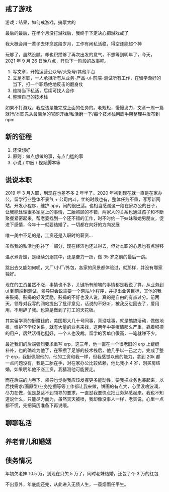 ## 戒了游戏

游戏：结果，如何戒游戏，搞票大的

最后的最后，在半个月没打游戏后，我终于下定决心把游戏戒了

我大概会用一辈子去怀念这段岁月，工作有闲私活稳，得空还能超个神

玩够了，虽然没腻。却也积攒够了再次出发的意气，不想等到明年了，今天，2021 年 9 月 26 日晚八点，开启下一阶段的故事吧。

1. 写文章，开始运营公众号/头条号/其他平台
2. 立足本职，一人承担所有从业务-产品-ui-前端-测试所有工作，在留学渐好的当下，打一个职场绝地反击的翻身仗
3. 维持当下私活，后续可找人合作
4. 整理自己的技术栈

如果不打游戏，我应该是能完成上面的任务的。老规矩，慢慢发力，文章一周一篇就行/本职先从最简单的官网开始/私活磨一下/每个技术栈用脚手架整理并发布到 npm

## 新的征程

1. 还没想好
2. 原则：做点想做的事，有点门槛的事
3. 小说 / 中医 / 视频脚本等

## 说说本职

2019 年 3 月入职，到现在也差不多 2 年半了。2020 年初到现在就一直是在家办公，留学行业整体不景气 + 公司内斗，忙的时候也有，整体任务不重，写写新网站，开发小程序，维护 app，闲的很巴适。也相当感谢这一段在家办公的日子，让我能处理很多家庭上的事情，二胎照顾的不错，两家人的关系也通过孩子和不断聚餐紧密起来，帮老婆找到一个还不错的工作，时不时约一下妹妹和她男朋友，促进下感情，今年十一就要结婚了。一切都在向好的方向发展

唯一美中不足的是，工资还是入职时的薪资...

虽然我的私活也弥补了一部分，现在经济也还过得去，但对本职的心思也有点游移

温水煮青蛙，是继续沉溺其中，还是奋力一跃，做 35 岁之前的最后一跳。

跳出去又能如何呢，大厂/小厂/外包，各家的风景都体验过，就那样，并没有哪家独好。

现在的工资虽然不涨，事情也不多，关键所有前端的事情都是我说了算，从业务到 ui 到前端到测试，领导只会说需要一个网站/小程序，并提出业务目标，其他的我来鼓捣。鼓捣的好没奖励，鼓捣的不好也没人说，真的是自由的有点过分。前两天，领导对我写的网站提出了批评意见，话说的不好听，被我反怼回去了，爱用用，不用辞了我。也算是做到了打工的天花板。

其实留学真的挺赚钱的，美国那大几十号同事，真没啥事，就是搞搞活动，做做地推，维护下学校关系，就有大量的业务来找，这两年中美疫情那么严重，靠着积攒的用户，居然活得也挺好，一个人也没裁。留学的客单价很高，一笔就赚不少。

最近我们的后端强烈要求重写 erp，这三年，他一直在一个很老旧的 erp 上缝缝补补，也的确难为他了，在积攒了足够的技术栈后，他几乎以一己之力，完成了整个 erp，我挺佩服他的，他的工资和我一样，但我感觉以他的能力，拿到 20k 都一点问题没有，我是二胎在手，对在家办公比较依赖，他比我小 4 岁，刚买房结婚，如果明年他不涨工资，我猜测他可能要走。

而在后端的内卷下，领导也觉得我应该发挥更多能动性，要我把业务也兼起来，以后找需求/画原型/业务挖掘等等工作都让我来做，饼画的有点大，心里没啥波澜，尽力在做，但是总达不到领导的要求，一直怼我要快点把业务熟悉起来。我也不知道说什么，只能尽力而为，虽然天天被喷，我却像没事人一样，老实说，心里一点都不慌，先把简历准备下再说哦。

## 聊聊私活

## 养老育儿和婚姻

## 债务情况

年初欠老妹 10.5 万，到现在只欠 5 万了，同时老妹结婚，还包了个 3 万的红包

不出意外，年底能还完，从此进入无债人生，一蓑烟雨任平生。
